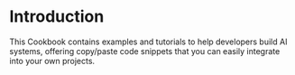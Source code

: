 # Introduction

This Cookbook contains examples and tutorials to help developers build AI systems, offering copy/paste code snippets that you can easily integrate into your own projects.